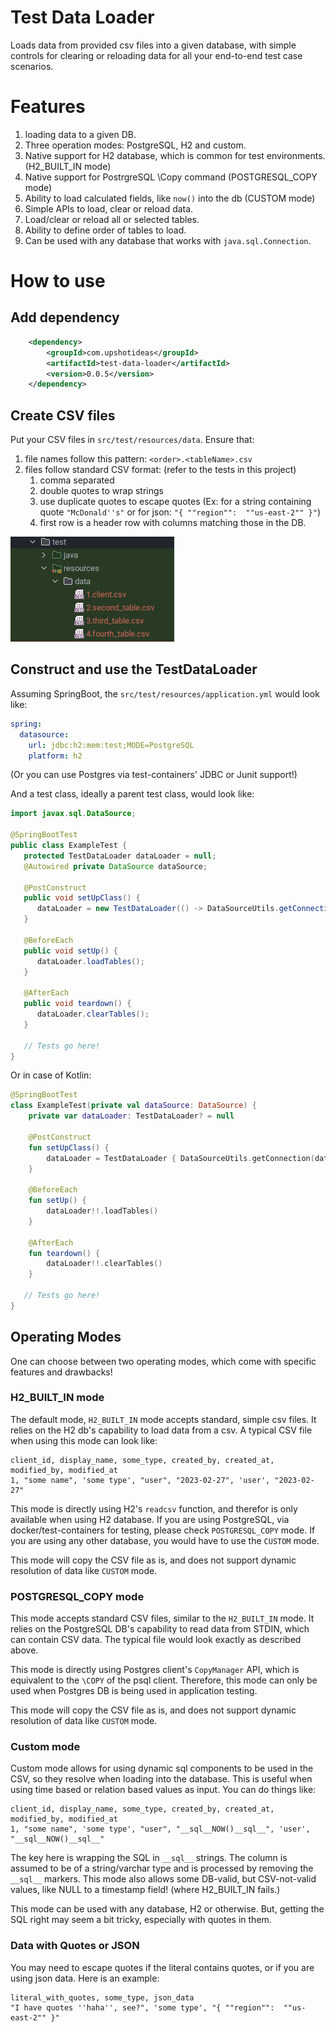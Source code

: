 # Test Data Loader
Loads data from provided csv files into a given database, with simple controls for clearing or reloading data for all
your end-to-end test case scenarios.

# Features
1. loading data to a given DB.
2. Three operation modes: PostgreSQL, H2 and custom.
3. Native support for H2 database, which is common for test environments. (H2_BUILT_IN mode)
4. Native support for PostrgreSQL \Copy command (POSTGRESQL_COPY mode)
5. Ability to load calculated fields, like `now()` into the db (CUSTOM mode)
6. Simple APIs to load, clear or reload data.
7. Load/clear or reload all or selected tables.
8. Ability to define order of tables to load.
9. Can be used with any database that works with `java.sql.Connection`.

# How to use
## Add dependency
```xml
    <dependency>
        <groupId>com.upshotideas</groupId>
        <artifactId>test-data-loader</artifactId>
        <version>0.0.5</version>
    </dependency>
```
## Create CSV files
Put your CSV files in `src/test/resources/data`. Ensure that:
1. file names follow this pattern: `<order>.<tableName>.csv`
2. files follow standard CSV format: (refer to the tests in this project)
   1. comma separated
   2. double quotes to wrap strings
   3. use duplicate quotes to escape quotes (Ex: for a string containing quote `"McDonald''s"` or for json: `"{ ""region"":  ""us-east-2"" }"`)
   4. first row is a header row with columns matching those in the DB.

![data-location-screenshot.png](docs/data-location-screenshot.png)

## Construct and use the TestDataLoader
Assuming SpringBoot, the `src/test/resources/application.yml` would look like:
```yaml
spring:
  datasource:
    url: jdbc:h2:mem:test;MODE=PostgreSQL
    platform: h2
```
(Or you can use Postgres via test-containers' JDBC or Junit support!)

And a test class, ideally a parent test class, would look like:
```java
import javax.sql.DataSource;

@SpringBootTest
public class ExampleTest {
   protected TestDataLoader dataLoader = null;
   @Autowired private DataSource dataSource;

   @PostConstruct
   public void setUpClass() {
      dataLoader = new TestDataLoader(() -> DataSourceUtils.getConnection(dataSource));
   }

   @BeforeEach
   public void setUp() {
      dataLoader.loadTables();
   }

   @AfterEach
   public void teardown() {
      dataLoader.clearTables();
   }

   // Tests go here!
}
```
Or in case of Kotlin:
```kotlin
@SpringBootTest
class ExampleTest(private val dataSource: DataSource) {
    private var dataLoader: TestDataLoader? = null

    @PostConstruct
    fun setUpClass() {
        dataLoader = TestDataLoader { DataSourceUtils.getConnection(dataSource) }
    }

    @BeforeEach
    fun setUp() {
        dataLoader!!.loadTables()
    }

    @AfterEach
    fun teardown() {
        dataLoader!!.clearTables()
    }

   // Tests go here!
}
```

## Operating Modes
One can choose between two operating modes, which come with specific features and drawbacks!

### H2_BUILT_IN mode
The default mode, `H2_BUILT_IN` mode accepts standard, simple csv files. It relies on the H2 db's capability to
load data from a csv. A typical CSV file when using this mode can look like:
```csv
client_id, display_name, some_type, created_by, created_at, modified_by, modified_at
1, "some name", 'some type', "user", "2023-02-27", 'user', "2023-02-27"
```
This mode is directly using H2's `readcsv` function, and therefor is only available when using H2 database.
If you are using PostgreSQL, via docker/test-containers for testing, please check `POSTGRESQL_COPY` mode.
If you are using any other database, you would have to use the `CUSTOM` mode.

This mode will copy the CSV file as is, and does not support dynamic resolution of data like `CUSTOM` mode.

### POSTGRESQL_COPY mode
This mode accepts standard CSV files, similar to the `H2_BUILT_IN` mode. It relies on the PostgreSQL DB's capability
to read data from STDIN, which can contain CSV data. The typical file would look exactly as described above.

This mode is directly using Postgres client's `CopyManager` API, which is equivalent to the `\COPY` of the psql client. 
Therefore, this mode can only be used when Postgres DB is being used in application testing.

This mode will copy the CSV file as is, and does not support dynamic resolution of data like `CUSTOM` mode.

### Custom mode
Custom mode allows for using dynamic sql components to be used in the CSV, so they resolve when loading into
the database. This is useful when using time based or relation based values as input. You can do things like:
```csv
client_id, display_name, some_type, created_by, created_at, modified_by, modified_at
1, "some name", 'some type', "user", "__sql__NOW()__sql__", 'user', "__sql__NOW()__sql__"
```
The key here is wrapping the SQL in `__sql__` strings. The column is assumed to be of a
string/varchar type and is processed by removing the `__sql__` markers.
This mode also allows some DB-valid, but CSV-not-valid values, like NULL to a timestamp field! (where H2_BUILT_IN fails.)

This mode can be used with any database, H2 or otherwise. But, getting the SQL right may seem a bit tricky,
especially with quotes in them.

### Data with Quotes or JSON
You may need to escape quotes if the literal contains quotes, or if you are using json data. Here is an example:
```csv
literal_with_quotes, some_type, json_data
"I have quotes ''haha'', see?", 'some type', "{ ""region"":  ""us-east-2"" }"
```
